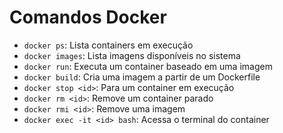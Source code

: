 # Comandos Docker

- `docker ps`: Lista containers em execução
- `docker images`: Lista imagens disponíveis no sistema
- `docker run`: Executa um container baseado em uma imagem
- `docker build`: Cria uma imagem a partir de um Dockerfile
- `docker stop <id>`: Para um container em execução
- `docker rm <id>`: Remove um container parado
- `docker rmi <id>`: Remove uma imagem
- `docker exec -it <id> bash`: Acessa o terminal do container
